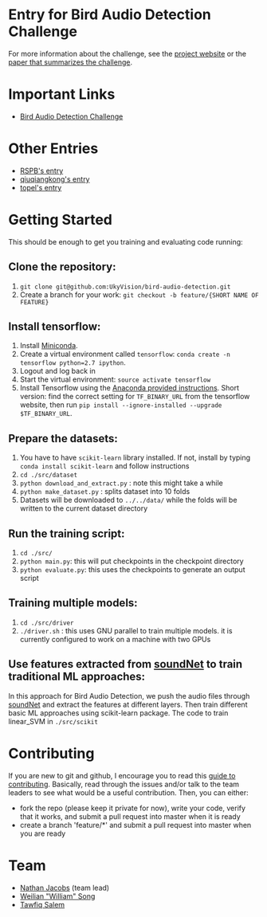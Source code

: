 # Entry for Bird Audio Detection Challenge

For more information about the challenge, see the [project
website](http://machine-listening.eecs.qmul.ac.uk/bird-audio-detection-challenge/)
or the [paper that summarizes the
challenge](https://arxiv.org/abs/1608.03417).

# Important Links

- [Bird Audio Detection Challenge](http://machine-listening.eecs.qmul.ac.uk/bird-audio-detection-challenge/)

# Other Entries

- [RSPB's entry](https://github.com/RSPB/BirdAudioDetectionChallenge2016)
- [qiuqiangkong's entry](https://github.com/qiuqiangkong/bird_detection)
- [topel's entry](https://github.com/topel/bird_audio_detection_challenge)

# Getting Started

This should be enough to get you training and evaluating code running:

## Clone the repository:

1. `git clone git@github.com:UkyVision/bird-audio-detection.git`
1. Create a branch for your work: `git checkout -b feature/{SHORT NAME OF FEATURE}`

## Install tensorflow:

1. Install [Miniconda](http://conda.pydata.org/miniconda.html).
1. Create a virtual environment called `tensorflow`: `conda create -n tensorflow python=2.7 ipython`.
1. Logout and log back in
1. Start the virtual environment: `source activate tensorflow`
1. Install Tensorflow using the [Anaconda provided
instructions](https://www.tensorflow.org/versions/master/get_started/os_setup.html#anaconda-installation). Short version: find
the correct setting for `TF_BINARY_URL` from the tensorflow website, then run
`pip install --ignore-installed --upgrade $TF_BINARY_URL`.

## Prepare the datasets:

1. You have to have `scikit-learn` library installed. If not, install by typing `conda install scikit-learn` and follow instructions
1. `cd ./src/dataset`
1. `python download_and_extract.py` : note this might take a while
1. `python make_dataset.py` : splits dataset into 10 folds
1. Datasets will be downloaded to `../../data/` while the folds will be written to the current dataset directory

## Run the training script:

1. `cd ./src/`
1. `python main.py`: this will put checkpoints in the checkpoint directory
1. `python evaluate.py`: this uses the checkpoints to generate an output script 

## Training multiple models:

1. `cd ./src/driver`
1. `./driver.sh` : this uses GNU parallel to train multiple models.  it is currently configured to work on a machine
with two GPUs

## Use features extracted from [soundNet](https://projects.csail.mit.edu/soundnet/) to train traditional ML approaches:

In this approach for Bird Audio Detection, we push the audio files
through [soundNet](https://projects.csail.mit.edu/soundnet/) and
extract the features at different layers. Then train different basic ML
approaches using scikit-learn package. The code to train linear_SVM in
`./src/scikit`

# Contributing

If you are new to git and github, I encourage you to read this [guide to
contributing](http://blog.davidecoppola.com/2016/11/howto-contribute-to-open-source-project-on-github/).
Basically, read through the issues and/or talk to the team leaders to
see what would be a useful contribution. Then, you can either: 

- fork the repo (please keep it private for now), write your code,
    verify that it works, and submit a pull request into master when it is ready
- create a branch 'feature/*' and submit a pull request into master
    when you are ready

# Team

- [Nathan Jacobs](https://github.com/jacobsn) (team lead)
- [Weilian "William" Song](https://github.com/weiliansong)
- [Tawfiq Salem](https://github.com/tsalem)


